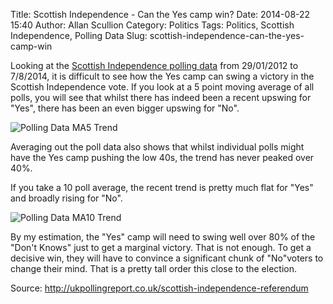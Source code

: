 Title: Scottish Independence - Can the Yes camp win?
Date: 2014-08-22 15:40
Author: Allan Scullion
Category: Politics
Tags: Politics, Scottish Independence, Polling Data
Slug: scottish-independence-can-the-yes-camp-win

Looking at the [Scottish Independence polling data](http://ukpollingreport.co.uk/scottish-independence-referendum) from 29/01/2012 to 7/8/2014, it is difficult to see how the Yes camp can swing a victory in the Scottish Independence vote. If you look at a 5 point moving average of all polls, you will see that whilst there has indeed been a recent upswing for "Yes", there has been an even bigger upswing for "No".

![Polling Data MA5 Trend]({filename}/images/scotland/indypoll_ma5.jpg)

Averaging out the poll data also shows that whilst individual polls might have the Yes camp pushing the low 40s, the trend has never peaked over 40%.

If you take a 10 poll average, the recent trend is pretty much flat for "Yes" and broadly rising for "No".

![Polling Data MA10 Trend]({filename}/images/scotland/indypoll_ma10.jpg)

By my estimation, the "Yes" camp will need to swing well over 80% of the "Don't Knows" just to get a marginal victory. That is not enough. To get a decisive win, they will have to convince a significant chunk of "No"voters to change their mind. That is a pretty tall order this close to the election.

Source: <http://ukpollingreport.co.uk/scottish-independence-referendum>


